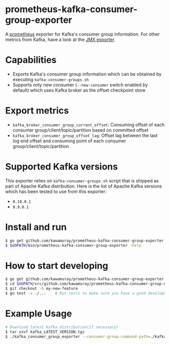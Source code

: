 prometheus-kafka-consumer-group-exporter
========================================

A [prometheus](https://prometheus.io/) exporter for Kafka's consumer group
information. For other metrics from Kafka, have a look at the [JMX
exporter](https://github.com/prometheus/jmx_exporter).

Capabilities
============
 - Exports Kafka's consumer group information which can be obtained by
   executing `kafka-consumer-groups.sh`
 - Supports only new consumer (`--new-consumer` switch enabled by default)
   which uses Kafka broker as the offset checkpoint store

Export metrics
==============
 - `kafka_broker_consumer_group_current_offset`: Consuming offset of each
   consumer group/client/topic/partition based on committed offset
 - `kafka_broker_consumer_group_offset_lag`: Offset lag between the last log
   end offset and consuming point of each consumer group/client/topic/partition

Supported Kafka versions
========================
This exporter relies on `kafka-consumer-groups.sh` script that is shipped as
part of Apache Kafka distribution.  Here is the list of Apache Kafka versions
which has been tested to use from this exporter:

 - `0.10.0.1`
 - `0.9.0.1`

Install and run
===============
```sh
$ go get github.com/kawamuray/prometheus-kafka-consumer-group-exporter
$ $GOPATH/bin/prometheus-kafka-consumer-group-exporter -help
```

How to start developing
=======================
```sh
$ go get github.com/kawamuray/prometheus-kafka-consumer-group-exporter
$ cd $GOPATH/src/github.com/kawamuray/prometheus-kafka-consumer-group-exporter
$ git checkout -b my-new-feature
$ go test -v ./...    # Run tests to make sure you have a good development environment and all works.
```

Example Usage
=============
```sh
# Download latest Kafka distribution(if necessary)
$ tar zxvf kafka_LATEST_VERSION.tgz
$ ./kafka_consumer_group_exporter --consumer-group-command-path=./kafka_LATEST_VERSION/bin/kafka-consumer-groups.sh BOOTSTRAP_SERVERS
```
